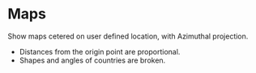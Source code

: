 
# Maps

Show maps cetered on user defined location, with Azimuthal projection.

- Distances from the origin point are proportional.
- Shapes and angles of countries are broken.

